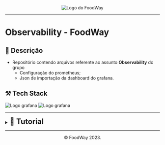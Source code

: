 <div align="center">
  <img src="https://foodway.blob.core.windows.net/public/FoodWayLogo.png" alt="Logo do FoodWay">
</div>

---
# Observability - FoodWay

## 📝 Descrição
- Repositório contendo arquivos referente ao assunto **Observability** do grupo 
    - Configuração do prometheus;
    - Json de importação da dashboard do grafana.

## ⚒️ Tech Stack
![Logo grafana](https://img.shields.io/badge/Grafana-ED8B00?style=for-the-badge&logo=grafana&logoColor=white) ![Logo grafana](https://img.shields.io/badge/Prometheus-ED8B00?style=for-the-badge&logo=prometheus&logoColor=white)

---
<details>
    <summary><b><font size="5px">📗 Tutorial</font></b></summary>
    <ol>
        <h4>Instalação</h4>
        <h5>Prometheus</h5>
        <li>Baixe o prometheus clicando 👉<a href="https://prometheus.io/download/">aqui</a>👈</li>
        <li>Clonar o Repositório</li>
            <code>git clone https://github.com/Food-Way/Observability.git</code>
        <li>Substituir o arquivo <b>prometheus.yml</b> pelo do projeto</li>
        <li>Abrir o projeto com o terminal ou IDE</li>
        <li>Iniciar o prometheus digitando o seguinte comando no terminal</li>
        <code>./prometheus</code>
        <h5>Grafana</h5>
        <li>Baixe o grafana clicando 👉<a href="https://grafana.com/grafana/download">aqui</a>👈</li>
        <li>URL de acesso local ao grafana</li>
        <code>http://localhost:3000/</code>
        <h5>Inicialização</h5>
        <li>Clonar o Repositório da API</li>
        <code>git clone https://github.com/Food-Way/Backend.git</code>
        <li>Rodar a aplicação</li>
        <li>Acessar o grafana localmente atráves da URL fornecida anteriormente</li>
        <li>Importar a dash a partir do arquivo JSON deste repositório</li>
        <li>Utilizar o Grafana 🤓</li>
    </ol>
</details>

---
<center>©️ FoodWay 2023.</center>
